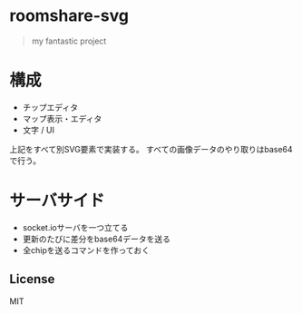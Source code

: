 # roomshare-svg

> my fantastic project

# 構成

- チップエディタ
- マップ表示・エディタ
- 文字 / UI

上記をすべて別SVG要素で実装する。
すべての画像データのやり取りはbase64で行う。

# サーバサイド

- socket.ioサーバを一つ立てる
- 更新のたびに差分をbase64データを送る
- 全chipを送るコマンドを作っておく

## License

MIT